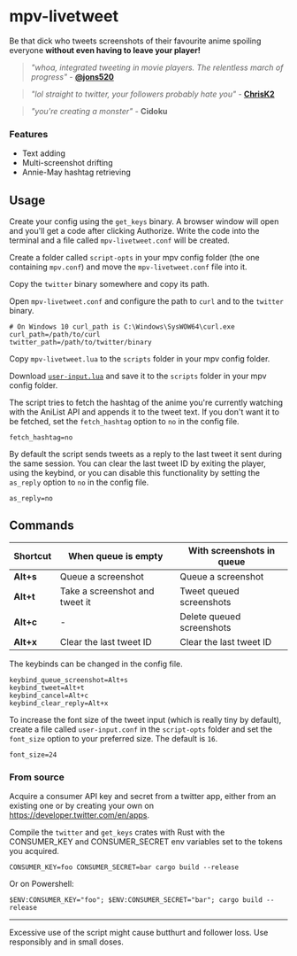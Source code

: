 # mpv-livetweet

Be that dick who tweets screenshots of their favourite anime spoiling everyone **without even having to leave your player!**

> _"whoa, integrated tweeting in movie players. The relentless march of progress"_ - **[@jons520](https://twitter.com/jons520/status/611668022902697984)**

> _"lol straight to twitter, your followers probably hate you"_ - **[ChrisK2](https://github.com/ChrisK2)**

> _"you're creating a monster"_ - **Cidoku**

### Features

- Text adding
- Multi-screenshot drifting
- Annie-May hashtag retrieving

## Usage

Create your config using the `get_keys` binary. A browser window will open and you'll get a code after clicking Authorize. Write the code into the terminal and a file called `mpv-livetweet.conf` will be created.

Create a folder called `script-opts` in your mpv config folder (the one containing `mpv.conf`) and move the `mpv-livetweet.conf` file into it.

Copy the `twitter` binary somewhere and copy its path.

Open `mpv-livetweet.conf` and configure the path to `curl` and to the `twitter` binary.

```
# On Windows 10 curl_path is C:\Windows\SysWOW64\curl.exe
curl_path=/path/to/curl
twitter_path=/path/to/twitter/binary
```

Copy `mpv-livetweet.lua` to the `scripts` folder in your mpv config folder.

Download [`user-input.lua`](https://raw.githubusercontent.com/CogentRedTester/mpv-user-input/master/user-input.lua) and save it to the `scripts` folder in your mpv config folder.

The script tries to fetch the hashtag of the anime you're currently watching with the AniList API and appends it to the tweet text. If you don't want it to be fetched, set the `fetch_hashtag` option to `no` in the config file.

```
fetch_hashtag=no
```

By default the script sends tweets as a reply to the last tweet it sent during the same session. You can clear the last tweet ID by exiting the player, using the keybind, or you can disable this functionality by setting the `as_reply` option to `no` in the config file.

```
as_reply=no
```

## Commands

| Shortcut  | When queue is empty            | With screenshots in queue |
| --------- | ------------------------------ | ------------------------- |
| **Alt+s** | Queue a screenshot             | Queue a screenshot        |
| **Alt+t** | Take a screenshot and tweet it | Tweet queued screenshots  |
| **Alt+c** | -                              | Delete queued screenshots |
| **Alt+x** | Clear the last tweet ID        | Clear the last tweet ID   |

The keybinds can be changed in the config file.

```
keybind_queue_screenshot=Alt+s
keybind_tweet=Alt+t
keybind_cancel=Alt+c
keybind_clear_reply=Alt+x
```

To increase the font size of the tweet input (which is really tiny by default), create a file called `user-input.conf` in the `script-opts` folder and set the `font_size` option to your preferred size. The default is `16`.

```
font_size=24
```

### From source

Acquire a consumer API key and secret from a twitter app, either from an existing one or by creating your own on https://developer.twitter.com/en/apps.

Compile the `twitter` and `get_keys` crates with Rust with the CONSUMER_KEY and CONSUMER_SECRET env variables set to the tokens you acquired.

```
CONSUMER_KEY=foo CONSUMER_SECRET=bar cargo build --release
```

Or on Powershell:

```
$ENV:CONSUMER_KEY="foo"; $ENV:CONSUMER_SECRET="bar"; cargo build --release
```

---

Excessive use of the script might cause butthurt and follower loss. Use responsibly and in small doses.

